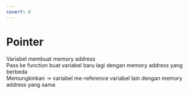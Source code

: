 ```yaml
---
coverY: 0
---
```


# Pointer

Variabel membuat memory address\
Pass ke function buat variabel baru lagi dengan memory address yang berbeda\
Memungkinkan -> variabel me-reference variabel lain dengan memory address yang sama
